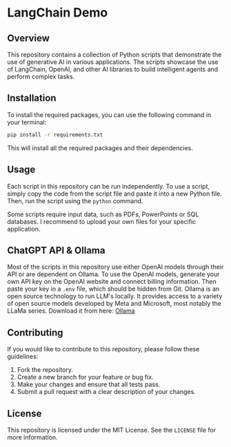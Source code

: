 # LangChain Demo

## Overview
This repository contains a collection of Python scripts that demonstrate the use of generative AI in various applications. The scripts showcase the use of LangChain, OpenAI, and other AI libraries to build intelligent agents and perform complex tasks.

## Installation
To install the required packages, you can use the following command in your terminal:

```bash
pip install -r requirements.txt
```

This will install all the required packages and their dependencies.

## Usage
Each script in this repository can be run independently. To use a script, simply copy the code from the script file and paste it into a new Python file. Then, run the script using the `python` command.

Some scripts require input data, such as PDFs, PowerPoints or SQL databases. I recommend to upload your own files for your specific application.

## ChatGPT API & Ollama
Most of the scripts in this repository use either OpenAI models through their API or are dependent on Ollama.
To use the OpenAI models, generate your own API key on the OpenAI website and connect billing information. 
Then paste your key in a `.env` file, which should be hidden from Git.
Ollama is an open source technology to run LLM's locally. It provides access to a variety of open source models developed by Meta and Microsoft, 
most notably the LLaMa series. Download it from here: [Ollama](https://ollama.com/)

## Contributing
If you would like to contribute to this repository, please follow these guidelines:

1. Fork the repository.
2. Create a new branch for your feature or bug fix.
3. Make your changes and ensure that all tests pass.
4. Submit a pull request with a clear description of your changes.

## License
This repository is licensed under the MIT License. See the `LICENSE` file for more information.
